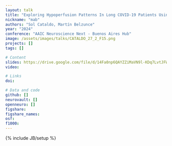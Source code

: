 ```yaml
---
layout: talk
title: "Exploring Hypoperfusion Patterns In Long COVID-19 Patients Using Arterial Spin Labeling"
nickname: "mab"
authors: "Sol Cataldo, Martín Belzunce"
year: "2024"
conference: "AAIC Neuroscience Next - Buenos Aires Hub"
image: /assets/images/talks/CATALDO_27_2_F15.png
projects: []
tags: []

# Content
slides: https://drive.google.com/file/d/14Fa0np6QAYZZiMaVN9l-KDq7LvtJFWyS/view?usp=sharing
video:

# Links
doi:

# Data and code
github: []
neurovault: []
openneuro: []
figshare:
figshare_names:
osf:
f1000:
---
```

{% include JB/setup %}
